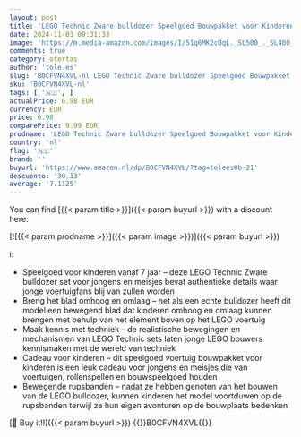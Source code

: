 ```yaml
---
layout: post
title: 'LEGO Technic Zware bulldozer Speelgoed Bouwpakket voor Kinderen  Kleine Voertuig Set voor Rollenspellen  Cadeau voor Jongens en Meisjes vanaf 7 Jaar 42163'
date: 2024-11-03 09:31:33
image: 'https://m.media-amazon.com/images/I/51q6MK2cOqL._SL500_._SL400_.jpg'
comments: true
category: ofertas
author: 'tole.es'
slug: 'B0CFVN4XVL-nl LEGO Technic Zware bulldozer Speelgoed Bouwpakket voor...'
sku: 'B0CFVN4XVL-nl'
tags: [ '🇳🇱', ]
actualPrice: 6.98 EUR
currency: EUR
price: 6.98
comparePrice: 9.99 EUR
prodname: 'LEGO Technic Zware bulldozer Speelgoed Bouwpakket voor Kinderen  Kleine Voertuig Set voor Rollenspellen  Cadeau voor Jongens en Meisjes vanaf 7 Jaar 42163'
country: 'nl'
flag: '🇳🇱'
brand: ''
buyurl: 'https://www.amazon.nl/dp/B0CFVN4XVL/?tag=tolees0b-21'
descuento: '30.13'
average: '7.1125'
---
```


You can find [{{< param title >}}]({{< param buyurl >}}) with a discount here:

[![{{< param prodname >}}]({{< param image >}})]({{< param buyurl >}})

ℹ️:

- Speelgoed voor kinderen vanaf 7 jaar – deze LEGO Technic Zware bulldozer set voor jongens en meisjes bevat authentieke details waar jonge voertuigfans blij van zullen worden
- Breng het blad omhoog en omlaag – net als een echte bulldozer heeft dit model een bewegend blad dat kinderen omhoog en omlaag kunnen brengen met behulp van het element boven op het LEGO voertuig
- Maak kennis met techniek – de realistische bewegingen en mechanismen van LEGO Technic sets laten jonge LEGO bouwers kennismaken met de wereld van techniek
- Cadeau voor kinderen – dit speelgoed voertuig bouwpakket voor kinderen is een leuk cadeau voor jongens en meisjes die van voertuigen, rollenspellen en bouwspeelgoed houden
- Bewegende rupsbanden – nadat ze hebben genoten van het bouwen van de LEGO bulldozer, kunnen kinderen het model voortduwen op de rupsbanden terwijl ze hun eigen avonturen op de bouwplaats bedenken

[🛒 Buy it!!]({{< param buyurl >}})
{{<world>}}B0CFVN4XVL{{</world>}}
